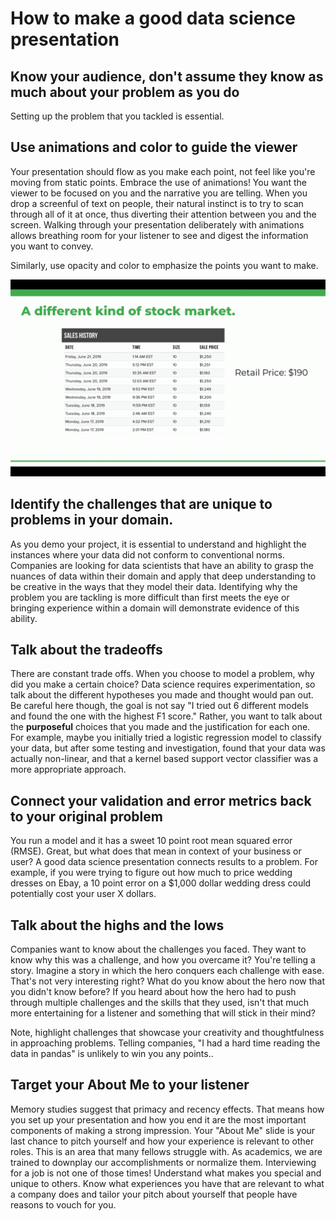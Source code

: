# How to make a good data science presentation

## Know your audience, don't assume they know as much about your problem as you do

Setting up the problem that you tackled is essential. 

## Use animations and color to guide the viewer

Your presentation should flow as you make each point, not feel like you're moving from static points. Embrace the use of animations! You want the viewer to be focused on you and the narrative you are telling. When you drop a screenful of text on people, their natural instinct is to try to scan through all of it at once, thus diverting their attention between you and the screen. Walking through your presentation deliberately with animations allows breathing room for your listener to see and digest the information you want to convey. 

Similarly, use opacity and color to emphasize the points you want to make. 

![](./media/color_example.gif)

## Identify the challenges that are unique to problems in your domain.

As you demo your project, it is essential to understand and highlight the instances where your data did not conform to conventional norms. Companies are looking for data scientists that have an ability to grasp the nuances of data within their domain and apply that deep understanding to be creative in the ways that they model their data. Identifying why the problem you are tackling is more difficult than first meets the eye or bringing experience within a domain will demonstrate evidence of this ability.


## Talk about the tradeoffs

There are constant trade offs. When you choose to model a problem, why did you make a certain choice? Data science requires experimentation, so talk about the different hypotheses you made and thought would pan out. Be careful here though, the goal is not say "I tried out 6 different models and found the one with the highest F1 score." Rather, you want to talk about the **purposeful** choices that you made and the justification for each one. For example, maybe you initially tried a logistic regression model to classify your data, but after some testing and investigation, found that your data was actually non-linear, and that a kernel based support vector classifier was a more appropriate approach. 

## Connect your validation and error metrics back to your original problem

You run a model and it has a sweet 10 point root mean squared error (RMSE). Great, but what does that mean in context of your business or user? A good data science presentation connects results to a problem. For example, if you were trying to figure out how much to price wedding dresses on Ebay, a 10 point error on a $1,000 dollar wedding dress could potentially cost your user X dollars. 

## Talk about the highs and the lows

Companies want to know about the challenges you faced. They want to know why this was a challenge, and how you overcame it? You're telling a story. Imagine a story in which the hero conquers each challenge with ease. That's not very interesting right? What do you know about the hero now that you didn't know before? If you heard about how the hero had to push through multiple challenges and the skills that they used, isn't that much more entertaining for a listener and something that will stick in their mind?

Note, highlight challenges that showcase your creativity and thoughtfulness in approaching problems. Telling companies, "I had a hard time reading the data in pandas" is unlikely to win you any points..

## Target your About Me to your listener

Memory studies suggest that primacy and recency effects. That means how you set up your presentation and how you end it are the most important components of making a strong impression. Your "About Me" slide is your last chance to pitch yourself and how your experience is relevant to other roles. This is an area that many fellows struggle with. As academics, we are trained to downplay our accomplishments or normalize them. Interviewing for a job is not one of those times! Understand what makes you special and unique to others. Know what experiences you have that are relevant to what a company does and tailor your pitch about yourself that people have reasons to vouch for you.

 
<!--stackedit_data:
eyJoaXN0b3J5IjpbMjc2OTkxNjYwXX0=
-->